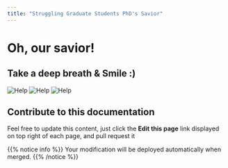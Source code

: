 ```yaml
---
title: "Struggling Graduate Students PhD's Savior"
---
```


# Oh, our savior!

## Take a deep breath & Smile :)

![Help](/savior/images/help.jpg?width=25pc&classes=shadow)
![Help](/savior/images/help_cod.jpg?width=25pc&classes=shadow)
![Help](/savior/images/code-review.jpg?width=25pc&classes=shadow)


## Contribute to this documentation
Feel free to update this content, just click the **Edit this page** link displayed on top right of each page, and pull request it

{{% notice info %}}
Your modification will be deployed automatically when merged.
{{% /notice %}}